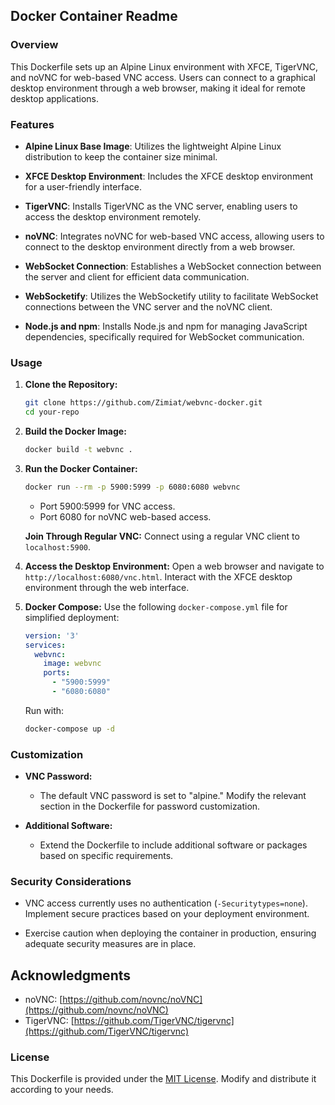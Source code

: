 ## Docker Container Readme

### Overview

This Dockerfile sets up an Alpine Linux environment with XFCE, TigerVNC, and noVNC for web-based VNC access. Users can connect to a graphical desktop environment through a web browser, making it ideal for remote desktop applications.

### Features

- **Alpine Linux Base Image**: Utilizes the lightweight Alpine Linux distribution to keep the container size minimal.

- **XFCE Desktop Environment**: Includes the XFCE desktop environment for a user-friendly interface.

- **TigerVNC**: Installs TigerVNC as the VNC server, enabling users to access the desktop environment remotely.

- **noVNC**: Integrates noVNC for web-based VNC access, allowing users to connect to the desktop environment directly from a web browser.

- **WebSocket Connection**: Establishes a WebSocket connection between the server and client for efficient data communication.

- **WebSocketify**: Utilizes the WebSocketify utility to facilitate WebSocket connections between the VNC server and the noVNC client.

- **Node.js and npm**: Installs Node.js and npm for managing JavaScript dependencies, specifically required for WebSocket communication.

### Usage

1. **Clone the Repository:**
   ```bash
   git clone https://github.com/Zimiat/webvnc-docker.git
   cd your-repo
   ```

2. **Build the Docker Image:**
   ```bash
   docker build -t webvnc .
   ```

3. **Run the Docker Container:**
   ```bash
   docker run --rm -p 5900:5999 -p 6080:6080 webvnc
   ```

   - Port 5900:5999 for VNC access.
   - Port 6080 for noVNC web-based access.

   **Join Through Regular VNC:**
   Connect using a regular VNC client to `localhost:5900`.

4. **Access the Desktop Environment:**
   Open a web browser and navigate to `http://localhost:6080/vnc.html`. Interact with the XFCE desktop environment through the web interface.

5. **Docker Compose:**
   Use the following `docker-compose.yml` file for simplified deployment:

   ```yaml
   version: '3'
   services:
     webvnc:
       image: webvnc
       ports:
         - "5900:5999"
         - "6080:6080"
   ```

   Run with:
   ```bash
   docker-compose up -d
   ```

### Customization

- **VNC Password:**
  - The default VNC password is set to "alpine." Modify the relevant section in the Dockerfile for password customization.

- **Additional Software:**
  - Extend the Dockerfile to include additional software or packages based on specific requirements.

### Security Considerations

- VNC access currently uses no authentication (`-Securitytypes=none`). Implement secure practices based on your deployment environment.

- Exercise caution when deploying the container in production, ensuring adequate security measures are in place.

## Acknowledgments

- noVNC: [https://github.com/novnc/noVNC](https://github.com/novnc/noVNC)
- TigerVNC: [https://github.com/TigerVNC/tigervnc](https://github.com/TigerVNC/tigervnc)

### License

This Dockerfile is provided under the [MIT License](LICENSE). Modify and distribute it according to your needs.
